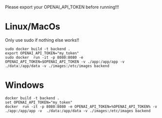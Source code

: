 Please export your OPENAI_API_TOKEN before running!!!


# Linux/MacOs
Only use sudo if nothing else works!!
```
sudo docker build -t backend .
export OPENAI_API_TOKEN="my_token"
sudo docker  run -it -p 8080:8080 -e OPENAI_API_TOKEN=$OPENAI_API_TOKEN -v ./app:/app/app -v  ./data:/app/data -v ./images:/etc/images backend
```

# Windows
```
docker build -t backend .
set OPENAI_API_TOKEN="my_token"
docker  run -it -p 8080:8080 -e OPENAI_API_TOKEN=%OPENAI_API_TOKEN% -v ./app:/app/app -v  ./data:/app/data -v ./images:/etc/images backend
```